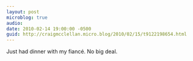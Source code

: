 ```yaml
---
layout: post
microblog: true
audio: 
date: 2010-02-14 19:00:00 -0500
guid: http://craigmcclellan.micro.blog/2010/02/15/t9122198654.html
---
```

Just had dinner with my fiancé. No big deal.
